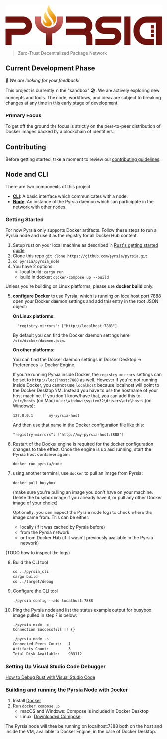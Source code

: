 ![logo](https://raw.githubusercontent.com/pyrsia/.github/main/images/logo-color.svg)

> Zero-Trust Decentralized Package Network

## Current Development Phase

_📢 We are looking for your feedback!_

This project is currently in the "sandbox" 🏖️. We are actively exploring new concepts and tools.
The code, workflows, and ideas are subject to breaking changes at any time in this early stage of development.

### Primary Focus

To get off the ground the focus is strictly on the peer-to-peer distribution of Docker images backed by a blockchain of identifiers.

## Contributing

Before getting started, take a moment to review our [contributing guidelines](https://github.com/pyrsia/.github/blob/main/contributing.md).

## Node and CLI

There are two components of this project

- **[CLI](pyrsia_cli/)**: A basic interface which communicates with a node.
- **[Node](pyrsia_node/)**: An instance of the Pyrsia daemon which can participate in the network with other nodes.

### Getting Started

For now Pyrsia only supports Docker artifacts. Follow these steps to run a Pyrsia node and use it as the registry for all Docker Hub content.

1. Setup rust on your local machine as described in [Rust's getting started guide](https://www.rust-lang.org/learn/get-started)
2. Clone this repo `git clone https://github.com/pyrsia/pyrsia.git`
3. `cd pyrsia/pyrsia_node`
4. You have 2 options:
   - local build: `cargo run`
   - build in docker: `docker-compose up --build`

Unless you're building on Linux platforms, please use __docker build__ only.
   
5. **configure Docker** to use Pyrsia, which is running on localhost port 7888\
    open your Docker daemon settings and add this entry in the root JSON object:
    
    **On Linux platforms**:

    ```
      "registry-mirrors": ["http://localhost:7888"]
    ```    
    By default you can find the Docker daemon settings here `/etc/docker/daemon.json`. 
    
    **On other platforms**:

    You can find the Docker daemon settings in Docker Desktop -> Preferences -> Docker Engine.

    If you're running Pyrsia inside Docker, the `registry-mirrors` settings can be set to `http://localhost:7888` as well. However if you're not running inside Docker, you cannot use `localhost` because localhost will point to the Docker Desktop VM. Instead you have to use the hostname of your host machine. If you don't know/have that, you can add this to `/etc/hosts` (on Mac) or `c:\windows\system32\drivers\etc\hosts` (on Windows):

    ```
    127.0.0.1       my-pyrsia-host
    ```

    And then use that name in the Docker configuration file like this:
    ```
    "registry-mirrors": ["http://my-pyrsia-host:7888"]
    ```
6. Restart of the Docker engine is required for the docker configuration changes to take effect. Once the engine is up and running, start the Pyrsia host container again:
    ```
    docker run pyrsia/node
    ```

7. using another terminal, use `docker` to pull an image from Pyrsia: 
    ```
    docker pull busybox
    ```
   (make sure you're pulling an image you don't have on your machine. Delete the busybox image if you already have it, or pull any other Docker image of your choice)

    Optionally, you can inspect the Pyrsia node logs to check where the image came from. This can be either: 
    - locally (if it was cached by Pyrsia before)
    - from the Pyrsia network
    - or from Docker Hub (if it wasn't previously available in the Pyrsia network)

(TODO how to inspect the logs)

8. Build the CLI tool
   ```
   cd ../pyrsia_cli
   cargo build
   cd ../target/debug
   ```

9. Configure the CLI tool
    ```
    ./pyrsia config --add localhost:7888
    ```

10. Ping the Pyrsia node and list the status
    example output for busybox image pulled in step 7 is below:
    ```
    ./pyrsia node -p
    Connection Successfull !! {}
    ```

    ```
    ./pyrsia node -s
    Connected Peers Count:   1
    Artifacts Count:         3
    Total Disk Available:    983112
    ```


### Setting Up Visual Studio Code Debugger

[How to Debug Rust with Visual Studio Code](https://www.forrestthewoods.com/blog/how-to-debug-rust-with-visual-studio-code/)

### Building and running the Pyrsia Node with Docker

1. Install [Docker](https://www.docker.com/get-started)
2. Run `docker compose up`
    * macOS and Windows: Compose is included in Docker Desktop
    * Linux: [Downloaded Compose](https://github.com/docker/compose#linux)

The Pyrsia node will then be running on localhost:7888 both on the host and 
inside the VM, available to Docker Engine, in the case of Docker Desktop.
